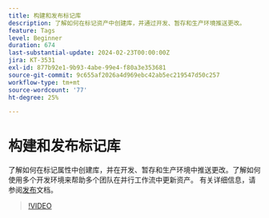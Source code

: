 ```yaml
---
title: 构建和发布标记库
description: 了解如何在标记资产中创建库，并通过开发、暂存和生产环境推送更改。
feature: Tags
level: Beginner
duration: 674
last-substantial-update: 2024-02-23T00:00:00Z
jira: KT-3531
exl-id: 877b92e1-9b93-4abe-99e4-f80a3e353681
source-git-commit: 9c655af2026a4d969ebc42ab5ec219547d50c257
workflow-type: tm+mt
source-wordcount: '77'
ht-degree: 25%

---
```


# 构建和发布标记库

了解如何在标记属性中创建库，并在开发、暂存和生产环境中推送更改。了解如何使用多个开发环境来帮助多个团队在并行工作流中更新资产。 有关详细信息，请参阅[发布](https://experienceleague.adobe.com/docs/experience-platform/tags/publish/overview.html)文档。

>[!VIDEO](https://video.tv.adobe.com/v/28731/?learn=on)
